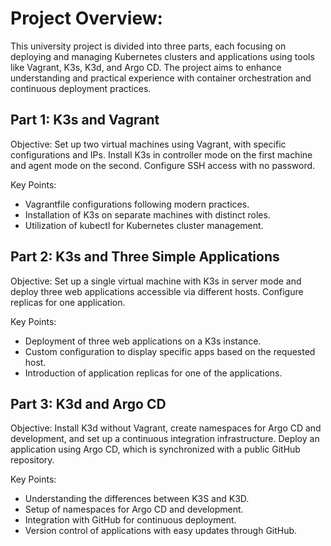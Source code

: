# Project Overview:

This university project is divided into three parts, each focusing on deploying and managing Kubernetes clusters and applications using tools like Vagrant, K3s, K3d, and Argo CD. The project aims to enhance understanding and practical experience with container orchestration and continuous deployment practices.

## Part 1: K3s and Vagrant

Objective: Set up two virtual machines using Vagrant, with specific configurations and IPs. Install K3s in controller mode on the first machine and agent mode on the second. Configure SSH access with no password.

Key Points:

- Vagrantfile configurations following modern practices.
- Installation of K3s on separate machines with distinct roles.
- Utilization of kubectl for Kubernetes cluster management.

## Part 2: K3s and Three Simple Applications

Objective: Set up a single virtual machine with K3s in server mode and deploy three web applications accessible via different hosts. Configure replicas for one application.

Key Points:

- Deployment of three web applications on a K3s instance.
- Custom configuration to display specific apps based on the requested host.
- Introduction of application replicas for one of the applications.

## Part 3: K3d and Argo CD

Objective: Install K3d without Vagrant, create namespaces for Argo CD and development, and set up a continuous integration infrastructure. Deploy an application using Argo CD, which is synchronized with a public GitHub repository.

Key Points:

- Understanding the differences between K3S and K3D.
- Setup of namespaces for Argo CD and development.
- Integration with GitHub for continuous deployment.
- Version control of applications with easy updates through GitHub.
